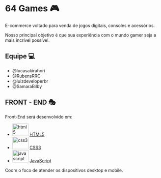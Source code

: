 # 64 Games :video_game:

E-commerce voltado para venda de jogos digitais, consoles e acessórios. 

Nosso principal objetivo é que sua experiência com o mundo gamer seja a mais incrível possível.


## Equipe :computer:
-   @lucasakirahori
-   @RubensRRC
-   @luizdeveloperbr
-   @SamaraBilby

## FRONT - END :performing_arts:

Front-End será desenvolvido em:

- <img src="https://cdn.jsdelivr.net/gh/devicons/devicon/icons/html5/html5-original.svg" height="40" width="52" alt="html5" title="html" /> [HTML5](https://www.w3schools.com/html/)
- <img src="https://cdn.jsdelivr.net/gh/devicons/devicon/icons/css3/css3-original.svg" height="40" width="52" alt="css3" title="css" /> [CSS3](https://www.w3schools.com/css/)
- <img src="https://cdn.jsdelivr.net/gh/devicons/devicon/icons/javascript/javascript-original.svg" height="40" width="52" alt="javascript" title="javascript" /> [JavaScript](https://www.javascript.com/)

Coom o foco de atender os dispositivos desktop e mobile.